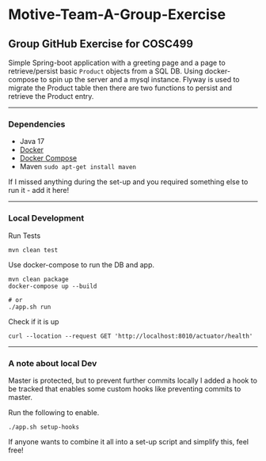 # Motive-Team-A-Group-Exercise

Group GitHub Exercise for COSC499
---

Simple Spring-boot application with a greeting page and a page to retrieve/persist basic `Product` objects from a SQL DB.
Using docker-compose to spin up the server and a mysql instance.
Flyway is used to migrate the Product table then there are two functions to persist and retrieve the Product entry.

---
<h3>Dependencies</h3>

* Java 17
* [Docker](https://docs.docker.com/engine/install/)
* [Docker Compose](https://www.digitalocean.com/community/tutorials/how-to-install-and-use-docker-compose-on-ubuntu-20-04)
* Maven `sudo apt-get install maven`

If I missed anything during the set-up and you required something else to run it - add it here!

---

<h3>Local Development</h3>

Run Tests
```
mvn clean test
```

Use docker-compose to run the DB and app.
```
mvn clean package
docker-compose up --build

# or
./app.sh run
```
Check if it is up
```
curl --location --request GET 'http://localhost:8010/actuator/health'
```

---

<h3>A note about local Dev</h3>

Master is protected, but to prevent further commits locally I added a hook to be tracked that enables some custom hooks
like preventing commits to master.

Run the following to enable.
```
./app.sh setup-hooks
```

If anyone wants to combine it all into a set-up script and simplify this, feel free!
